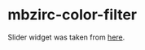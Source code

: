 # mbzirc-color-filter

Slider widget was taken from [here](https://github.com/MenxLi/tkSliderWidget/tree/master).